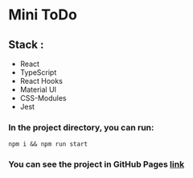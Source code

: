 # Mini ToDo


## Stack :

- React
- TypeScript
- React Hooks
- Material UI
- CSS-Modules
- Jest

### In the project directory, you can run: 

```
npm i && npm run start
```


### You can see the project in **GitHub Pages**  [link](https://aliakseishu.github.io/mini-todo/) 



